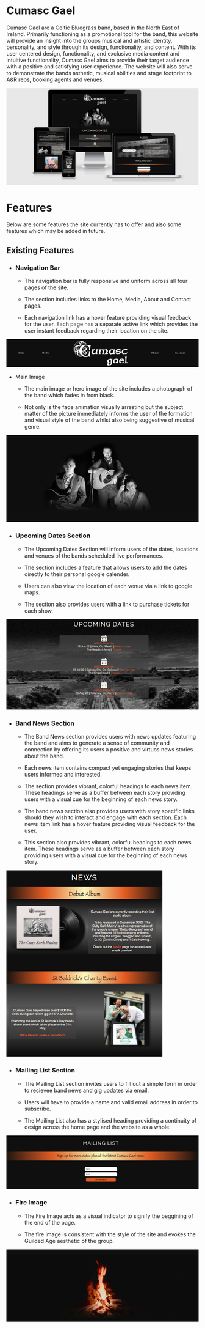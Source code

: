 # Cumasc Gael

Cumasc Gael are a Celtic Bluegrass band, based in the North East of Ireland. 
Primarily functioning as a promotional tool for the band, this website will provide an insight into the groups musical and artistic identity, personality, and style through its design, functionality, and content.
With its user centered design, functionality, and exclusive media content and intuitive functionality, Cumasc Gael aims to provide their target audience with a positive and satisfying user experience.
The website will also serve to demonstrate the bands asthetic, musical abilities and stage footprint to A&R reps, booking agents and venues. 

<img src="README_images/responsive_hero.png">   

# Features
Below are some features the site currently has to offer and also some features which may be added in future.

## Existing Features ##

* ### Navigation Bar

    * The navigation bar is fully responsive and uniform across all four pages of the site.

    * The section includes links to the Home, Media, About and Contact pages.
    * Each navigation link has a hover feature providing visual feedback for the user. Each page has a separate active link which provides the user instant feedback regarding their location on the site.

<img src="README_images/navbar.png"> 

* Main Image 

    * The main image or hero image of the site includes a photograph of the band which fades in from black. 
    
    * Not only is the fade animation visually arresting but the subject matter of the picture immediately informs the user of the formation and visual style of the band whilst also being suggestive of musical genre.

<img src="README_images/hero.png"> 

* ### Upcoming Dates Section

    * The Upcoming Dates Section will inform users of the dates, locations and venues of the bands scheduled live performances.

    * The section includes a feature that allows users to add the dates directly to their personal google calender.
    
    * Users can also view the location of each venue via a link to google maps.

    * The section also provides users with a link to purchase tickets for each show.

<img src="README_images/upcoming_dates.png">

* ### Band News Section

    * The Band News section provides users with news updates featuring the band and aims to generate a sense of community and connection by offering its users a positive and virtuos news stories about the band.   

    * Each news item contains compact yet engaging stories that keeps users informed and interested.
    
    * The section provides vibrant, colorful headings to each news item. These headings serve as a buffer between each story providing users with a visual cue for the beginning of each news story.

    * The band news section also provides users with story specific links should they wish to interact and engage with each section. Each news item link has a hover feature providing visual feedback for the user.
    
    * This section also provides vibrant, colorful headings to each news item. These headings serve as a buffer between each story providing users with a visual cue for the beginning of each news story.

<img src="README_images/band_news.png"> 

* ### Mailing List Section    
    
    * The Mailing List section invites users to fill out a simple form in order to recievee band news and gig updates via email. 

    * Users will have to provide a name and valid email address in order to subscribe.
    
    * The Mailing List also has a stylised heading providing a continuity of design across the home page and the website as a whole. 

<img src="README_images/mailing_list.png">

* ### Fire Image   

    * The Fire Image acts as a visual indicator to signify the beggining of the end of the page.
    
    * The fire image is consistent with the style of the site and evokes the Guilded Age aesthetic of the group.

<img src="README_images/fire_image.png">



